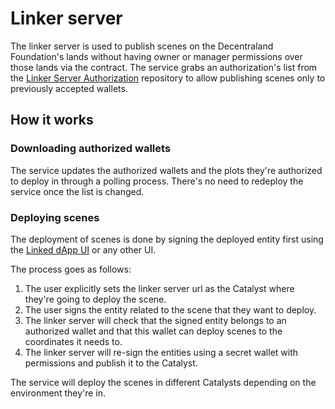# Linker server

The linker server is used to publish scenes on the Decentraland Foundation's lands without having owner or manager permissions over those lands via the contract. The service grabs an authorization's list from the [Linker Server Authorization](https://github.com/decentraland/linker-server-authorizations) repository to allow publishing scenes only to previously accepted wallets.

## How it works

### Downloading authorized wallets

The service updates the authorized wallets and the plots they're authorized to deploy in through a polling process. There's no need to redeploy the service once the list is changed.

### Deploying scenes

The deployment of scenes is done by signing the deployed entity first using the [Linked dApp UI](https://github.com/decentraland/linker-dapp) or any other UI.

The process goes as follows:

1. The user explicitly sets the linker server url as the Catalyst where they're going to deploy the scene.
2. The user signs the entity related to the scene that they want to deploy.
3. The linker server will check that the signed entity belongs to an authorized wallet and that this wallet can deploy scenes to the coordinates it needs to.
4. The linker server will re-sign the entities using a secret wallet with permissions and publish it to the Catalyst.

The service will deploy the scenes in different Catalysts depending on the environment they're in.
